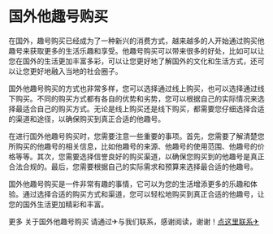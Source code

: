 # 国外他趣号购买

在国外，趣号购买已经成为了一种新兴的消费方式，越来越多的人开始通过购买他趣号来获取更多的生活乐趣和享受。他趣号购买可以带来很多的好处，比如可以让您在国外的生活更加丰富多彩，可以让您更好地了解国外的文化和生活方式，还可以让您更好地融入当地的社会圈子。

国外他趣号购买的方式也非常多样，您可以选择通过线上购买，也可以选择通过线下购买。不同的购买方式都有各自的优势和劣势，您可以根据自己的实际情况来选择最适合自己的购买方式。无论是线上购买还是线下购买，都需要您仔细选择合适的渠道和途径，以确保购买到真正合适的他趣号。

在进行国外他趣号购买时，您需要注意一些重要的事项。首先，您需要了解清楚您所购买的他趣号的相关信息，比如他趣号的来源、他趣号的使用范围、他趣号的价格等等。其次，您需要选择信誉良好的购买渠道，以确保您购买到的他趣号是真正合法合规的。最后，您需要根据自己的实际需求和预算来选择最合适的他趣号。

国外他趣号购买是一件非常有趣的事情，它可以为您的生活增添更多的乐趣和体验。通过选择合适的购买方式和渠道，您可以轻松地购买到真正合适的他趣号，让您的国外生活更加精彩和丰富。

更多 关于国外他趣号购买 请通过✈与我们联系，感谢阅读，谢谢！[点这里联系✈](https://1.k02.cc)